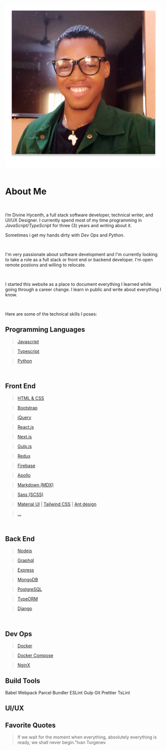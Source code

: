 <div className="relative">
<img src="/images/avatar.png" alt="Divine Hycenth Portrait" className="absolute top-0 right-0 h-24 md:h-40 md:-mt-16 -mt-12 lg:h-48 lg:-mt-20 rounded-full p-2 border-2 border-blue-300"/>
</div>

<br/>

# About Me

<br/>

I’m Divine Hycenth, a full stack software developer, technical writer, and UI/UX Designer. I currently spend most of my time programming in _JavaScript/TypeScript_ for three (3) years and writing about it.

Sometimes i get my hands dirty with _Dev Ops_ and _Python_.

<br/>

I'm very passionate about software development and I'm currently looking to take a role as a full stack or front end or backend developer. I'm open remote postions and willing to relocate.

<br/>

I started this website as a place to document everything I learned while going through a career change. I learn in public and write about everything I know.

<br/>

Here are some of the technical skills I poses:

## Programming Languages

> [Javascript](https://developer.mozilla.org/en-US/docs/Web/javascript)

> [Typescript](https://www.typescriptlang.org/)

> [Python](https://www.python.org/)

<br/>

## Front End

> [HTML & CSS](https://www.w3.org/standards/webdesign/htmlcss)

> [Bootstrap](https://getbootstrap.com/)

> [jQuery](https://www.jquery.com)

> [React.js](https://reactjs.org)

> [Next.js](https://nextjs.org)

> [Gulp.js](https://gulpjs.com)

> [Redux](https://redux.js.org/)

> [Firebase](https://firebase.google.com)

> [Apollo](https://apollographql.com)

> [Markdown (MDX)](https://mdxjs.com/)

> [Sass (SCSS)](https://sass-lang.com/)

> [Material UI](https://material-ui.com) | [Tailwind CSS](https://tailwindcss.com) | [Ant design](https://ant.design)

> [...]()

<br/>

## Back End

> [Nodejs](https://nodejs.org)

> [Graphql](https://graphql.org)

> [Express](https://expressjs.com)

> [MongoDB](https://mongodb.com)

> [PostgreSQL](https://postgresql.org)

> [TypeORM](https://opencollective.com/typeorm)

> [Django](https://www.djangoproject.com/)

<br/>

## Dev Ops

> [Docker](https://www.docker.com/)

> [Docker Compose](https://docs.docker.com/compose)

> [NginX](https://www.nginx.com)

## Build Tools

Babel
Webpack
Parcel Bundler
ESLint
Gulp
Git
Prettier
TsLint

## UI/UX

## Favorite Quotes

> If we wait for the moment when everything, absolutely everything is ready, we shall never begin.”Ivan Turgenev
